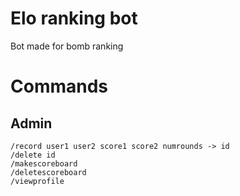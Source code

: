 # Elo ranking bot
Bot made for bomb ranking

# Commands
## Admin
```
/record user1 user2 score1 score2 numrounds -> id
/delete id
/makescoreboard
/deletescoreboard
/viewprofile
```